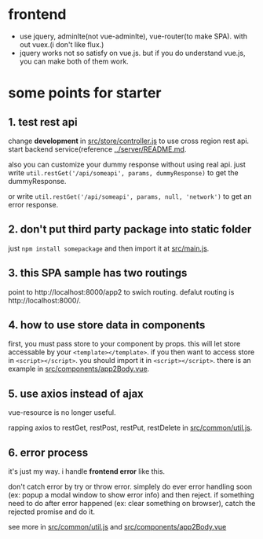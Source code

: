 # frontend

- use jquery, adminlte(not vue-adminlte), vue-router(to make SPA). with out vuex.(i don't like flux.)
- jquery works not so satisfy on vue.js. but if you do understand vue.js, you can make both of them work.

# some points for starter

## 1. test rest api

change **development** in [src/store/controller.js](./src/store/controller.js) to use cross region rest api. start backend service(reference [../server/README.md](../server/README.md).

also you can customize your dummy response without using real api. just write `util.restGet('/api/someapi', params, dummyResponse)` to get the dummyResponse.

or write `util.restGet('/api/someapi', params, null, 'network')` to get an error response.

## 2. don't put third party package into static folder

just `npm install somepackage` and then import it at [src/main.js](./src/main.js).

## 3. this SPA sample has two routings

point to http://localhost:8000/app2 to swich routing. defalut routing is http://localhost:8000/.

## 4. how to use store data in components

first, you must pass store to your component by props. this will let store accessable by your `<template></template>`. if you then want to access store in `<script></script>`. you should import it in `<script></script>`. there is an example in [src/components/app2Body.vue](./src/components/app2Body.vue).

## 5. use axios instead of ajax

vue-resource is no longer useful.

rapping axios to restGet, restPost, restPut, restDelete in [src/common/util.js](./src/common/util.js).

## 6. error process

it's just my way. i handle **frontend error** like this.

don't catch error by try or throw error. simplely do ever error handling soon (ex: popup a modal window to show error info) and then reject. if something need to do after error happened (ex: clear something on browser), catch the rejected promise and do it.

see more in [src/common/util.js](./src/common/util.js) and [src/components/app2Body.vue](./src/components/app2Body.vue)

